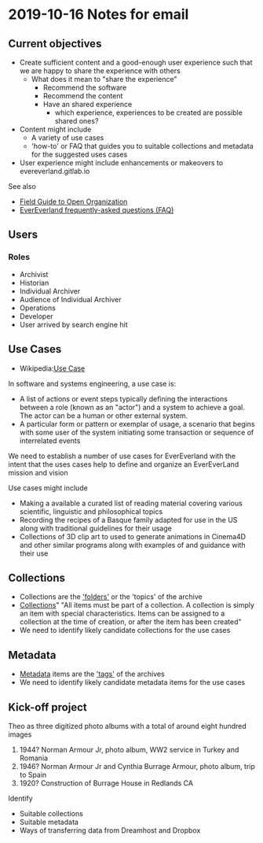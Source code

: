 # 2019-10-16 Notes for email

## Current objectives

* Create sufficient content and a good-enough user experience such that we are happy to share the experience with others
    * What does it mean to "share the experience"
        * Recommend the software
        * Recommend the content
        * Have an shared experience
            * which experience, experiences to be created are possible shared ones?
* Content might include
    * A variety of use cases
    * 'how-to' or FAQ that guides you to suitable collections and metadata for the suggested uses cases
* User experience might include enhancements or makeovers to evereverland.gitlab.io

See also

* [Field Guide to Open Organization]( https://evereverland.gitlab.io/#field-guide-to-the-open-organization.md )
* [EverEverland frequently-asked questions (FAQ)]( https://evereverland.gitlab.io/#faq-frequently-asked-questions.md )

## Users

### Roles

* Archivist
* Historian
* Individual Archiver
* Audience of Individual Archiver
* Operations
* Developer
* User arrived by search engine hit

## Use Cases

* Wikipedia:[Use Case](https://en.wikipedia.org/wiki/Use_case )

In software and systems engineering, a use case is:

* A list of actions or event steps typically defining the interactions between a role (known as an "actor") and a system to achieve a goal. The actor can be a human or other external system.
* A particular form or pattern or exemplar of usage, a scenario that begins with some user of the system initiating some transaction or sequence of interrelated events

We need to establish a number of use cases for EverEverland with the intent that the uses cases help to define and organize an EverEverLand mission and vision

Use cases might include

* Making a available a curated list of reading material covering various scientific, linguistic and philosophical topics
* Recording the recipes of a Basque family adapted for use in the US along with traditional guidelines for their usage
* Collections of 3D clip art to used to generate animations in Cinema4D and other similar programs along with examples of and guidance with their use


## Collections

* Collections are the ['folders']( https://en.wikipedia.org/wiki/Directory_(computing)#Folder_metaphor ) or the 'topics' of the archive
* [Collections]( https://archive.org/services/docs/api/items.html?highlight=collections#collections )" "All items must be part of a collection. A collection is simply an item with special characteristics. Items can be assigned to a collection at the time of creation, or after the item has been created"
* We need to identify likely candidate collections for the use cases


## Metadata

* [Metadata]( https://archive.org/services/docs/api/metadata.html ) items are the ['tags']( https://en.wikipedia.org/wiki/Tag_(metadata) ) of the archives
* We need to identify likely candidate metadata items for the use cases


## Kick-off project

Theo as three digitized photo albums with a total of around eight hundred images

1. 1944? Norman Armour Jr, photo album, WW2 service in Turkey and Romania
2. 1946? Norman Armour Jr and Cynthia Burrage Armour, photo album, trip to Spain
3. 1920? Construction of Burrage House in Redlands CA

Identify

* Suitable collections
* Suitable metadata
* Ways of transferring data from Dreamhost and Dropbox

